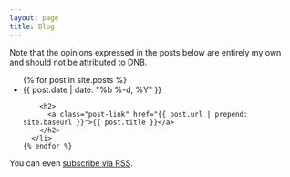 ```yaml
---
layout: page
title: Blog
---
```

  Note that the opinions expressed in the posts  below are entirely my own and should not be attributed to DNB.

<div class="home">

  <ul class="post-list">
    {% for post in site.posts %}
      <li>
        <span class="post-meta">{{ post.date | date: "%b %-d, %Y" }}</span>

        <h2>
          <a class="post-link" href="{{ post.url | prepend: site.baseurl }}">{{ post.title }}</a>
        </h2>
      </li>
    {% endfor %}
  </ul>

  <p class="rss-subscribe">You can even <a href="{{ "/feed.xml" | prepend: site.baseurl }}">subscribe via RSS</a>.</p>

</div>